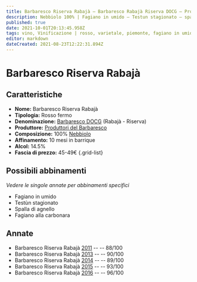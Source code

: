 ```yaml
---
title: Barbaresco Riserva Rabajà – Barbaresco Rabajà Riserva DOCG – Produttori del Barbaresco – Piemonte (IT) – 45-49€ – 3★-5★
description: Nebbiolo 100% | Fagiano in umido – Testun stagionato – spalla d'agnello – Fagiano alla carbonara
published: true
date: 2021-10-01T20:13:45.958Z
tags: vino, Vinificazione | rosso, varietale, piemonte, fagiano in umido, Alimento | formaggio, Alimento-dettagli | Testun stagionato, Alimento | agnello, Alimento-dettagli | spalla, Vitigni | Nebbiolo, Valutazioni | 5 stelle, Fagiano alla carbonara, Prezzi | 45-49€
editor: markdown
dateCreated: 2021-08-23T12:22:31.894Z
---
```


 # Barbaresco Riserva Rabajà

## Caratteristiche
- **Nome:** Barbaresco Riserva Rabajà
- **Tipologia:** Rosso fermo
- **Denominazione:** [Barbaresco DOCG](/denominazioni/Italia/Piemonte/DOCG/Barbaresco) (Rabajà - Riserva)
- **Produttore:** [Produttori del Barbaresco](/produttori/Italia/Piemonte/Produttori-del-Barbaresco)
- **Composizione:** 100% [Nebbiolo](/vitigni/Italia/bacca-nera/nebbiolo)
- **Affinamento:** 10 mesi in barrique 
- **Alcol:** 14.5%
- **Fascia di prezzo:** 45-49€
{.grid-list}



## Possibili abbinamenti
*Vedere le singole annate per abbinamenti specifici*

- Fagiano in umido
- Testùn stagionato
- Spalla di agnello
- Fagiano alla carbonara

## Annate
- Barbaresco Riserva Rabajà [2011](vini/Italia/Piemonte/Produttori-del-Barbaresco/Barbaresco-Rabaja/2011) -- <span class="star-3"></span> -- 88/100
- Barbaresco Riserva Rabajà [2013](vini/Italia/Piemonte/Produttori-del-Barbaresco/Barbaresco-Rabaja/2013) -- <span class="star-4"></span> -- 90/100
- Barbaresco Riserva Rabajà [2014](vini/Italia/Piemonte/Produttori-del-Barbaresco/Barbaresco-Rabaja/2014) -- <span class="star-4"></span> -- 89/100
- Barbaresco Riserva Rabajà [2015](vini/Italia/Piemonte/Produttori-del-Barbaresco/Barbaresco-Rabaja/2015) -- <span class="star-5"></span> -- 93/100
- Barbaresco Riserva Rabajà [2016](vini/Italia/Piemonte/Produttori-del-Barbaresco/Barbaresco-Rabaja/2016) -- <span class="star-5"></span> -- 96/100